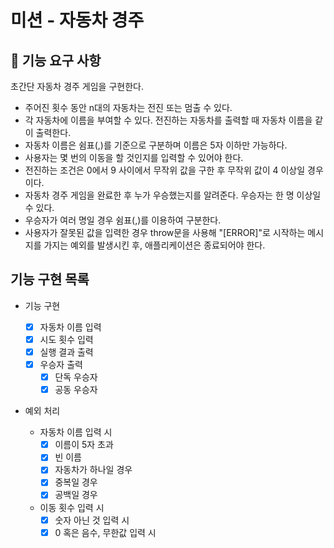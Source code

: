 # 미션 - 자동차 경주

## 🚀 기능 요구 사항

초간단 자동차 경주 게임을 구현한다.

- 주어진 횟수 동안 n대의 자동차는 전진 또는 멈출 수 있다.
- 각 자동차에 이름을 부여할 수 있다. 전진하는 자동차를 출력할 때 자동차 이름을 같이 출력한다.
- 자동차 이름은 쉼표(,)를 기준으로 구분하며 이름은 5자 이하만 가능하다.
- 사용자는 몇 번의 이동을 할 것인지를 입력할 수 있어야 한다.
- 전진하는 조건은 0에서 9 사이에서 무작위 값을 구한 후 무작위 값이 4 이상일 경우이다.
- 자동차 경주 게임을 완료한 후 누가 우승했는지를 알려준다. 우승자는 한 명 이상일 수 있다.
- 우승자가 여러 명일 경우 쉼표(,)를 이용하여 구분한다.
- 사용자가 잘못된 값을 입력한 경우 throw문을 사용해 "[ERROR]"로 시작하는 메시지를 가지는 예외를 발생시킨 후, 애플리케이션은 종료되어야 한다.

## 기능 구현 목록

- 기능 구현

  - [x] 자동차 이름 입력
  - [x] 시도 횟수 입력
  - [x] 실행 결과 출력
  - [x] 우승자 출력
    - [x] 단독 우승자
    - [x] 공동 우승자

- 예외 처리
  - 자동차 이름 입력 시
    - [x] 이름이 5자 초과
    - [x] 빈 이름
    - [x] 자동차가 하나일 경우
    - [x] 중복일 경우
    - [x] 공백일 경우
  - 이동 횟수 입력 시
    - [x] 숫자 아닌 것 입력 시
    - [x] 0 혹은 음수, 무한값 입력 시
